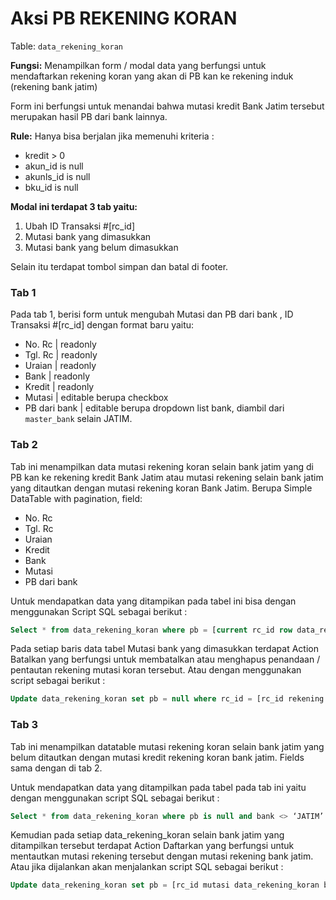 # Aksi PB REKENING KORAN

Table: `data_rekening_koran`

**Fungsi:**
Menampilkan form / modal data yang berfungsi untuk mendaftarkan rekening koran yang akan di PB kan ke rekening induk (rekening bank jatim)

Form ini berfungsi untuk menandai bahwa mutasi kredit Bank Jatim tersebut merupakan hasil PB dari bank lainnya.

**Rule:**
Hanya bisa berjalan jika memenuhi kriteria : 
- kredit > 0
- akun_id is null 
- akunls_id is null
- bku_id is null


**Modal ini terdapat 3 tab yaitu:**

1. Ubah ID Transaksi #[rc_id]
2. Mutasi bank yang dimasukkan
3. Mutasi bank yang belum dimasukkan

Selain itu terdapat tombol simpan dan batal di footer.

### Tab 1
Pada tab 1, berisi form untuk mengubah Mutasi dan PB dari bank , ID Transaksi #[rc_id] dengan format baru yaitu:

- No. Rc | readonly
- Tgl. Rc | readonly
- Uraian | readonly
- Bank | readonly
- Kredit | readonly
- Mutasi | editable berupa checkbox
- PB dari bank | editable berupa dropdown list bank, diambil dari `master_bank` selain JATIM.


### Tab 2
Tab ini menampilkan data mutasi rekening koran selain bank jatim yang di PB kan ke rekening kredit Bank Jatim atau mutasi rekening selain bank jatim yang ditautkan dengan mutasi rekening koran Bank Jatim. Berupa Simple DataTable with pagination, field:

- No. Rc
- Tgl. Rc
- Uraian
- Kredit
- Bank
- Mutasi
- PB dari bank

Untuk mendapatkan data yang ditampikan pada tabel ini bisa dengan menggunakan Script SQL sebagai berikut :
```sql
Select * from data_rekening_koran where pb = [current rc_id row data_rekening_koran bank jatim yang sedang dilihat PB nya]
```

Pada setiap baris data tabel Mutasi bank yang dimasukkan terdapat Action Batalkan yang berfungsi untuk membatalkan atau menghapus penandaan / pentautan rekening mutasi koran tersebut. Atau dengan menggunakan script sebagai berikut :    
```sql
Update data_rekening_koran set pb = null where rc_id = [rc_id rekening koran yang ditautkan]
```

### Tab 3
Tab ini menampilkan datatable mutasi rekening koran selain bank jatim yang belum ditautkan dengan mutasi kredit rekening koran bank jatim. Fields sama dengan di tab 2.

Untuk mendapatkan data yang ditampilkan pada tabel pada tab ini yaitu dengan menggunakan script SQL sebagai berikut :
```sql
Select * from data_rekening_koran where pb is null and bank <> ‘JATIM’ and tgl_rc <= [tgl_rc tabel data_rekening_koran bank jatim yang merupakan PB dari bank lainnya]
```

Kemudian pada setiap data_rekening_koran selain bank jatim yang ditampilkan tersebut terdapat Action Daftarkan yang berfungsi untuk mentautkan mutasi rekening tersebut dengan mutasi rekening bank jatim. Atau jika dijalankan akan menjalankan script SQL sebagai berikut :
```sql
Update data_rekening_koran set pb = [rc_id mutasi data_rekening_koran bank jatim] where rc_id = [rc_id rekening koran yang ditautkan]
```